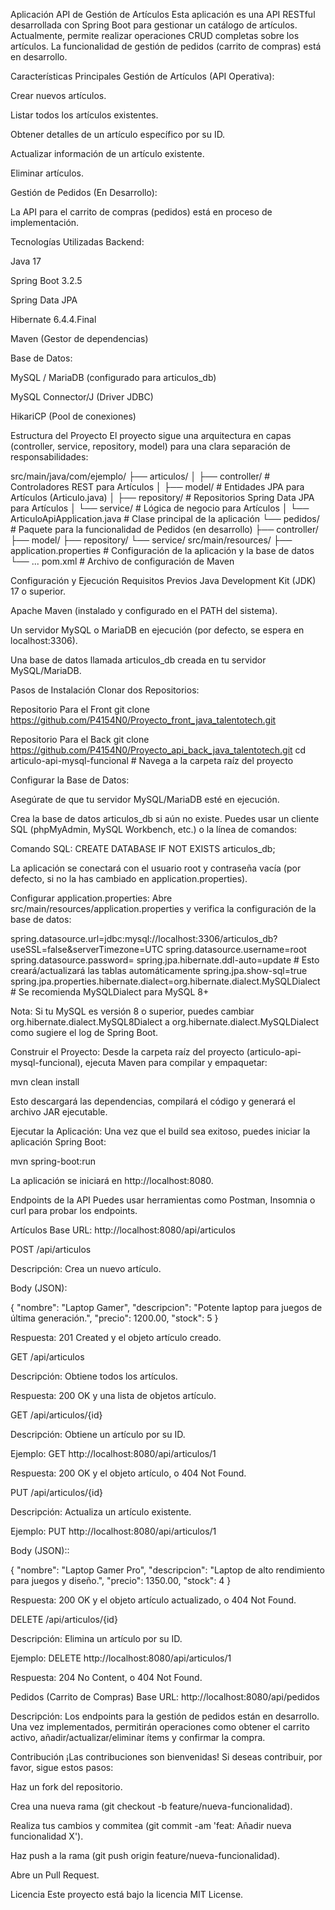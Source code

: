 Aplicación API de Gestión de Artículos
Esta aplicación es una API RESTful desarrollada con Spring Boot para gestionar un catálogo de artículos. Actualmente, permite realizar operaciones CRUD completas sobre los artículos. La funcionalidad de gestión de pedidos (carrito de compras) está en desarrollo.

Características Principales
Gestión de Artículos (API Operativa):

Crear nuevos artículos.

Listar todos los artículos existentes.

Obtener detalles de un artículo específico por su ID.

Actualizar información de un artículo existente.

Eliminar artículos.

Gestión de Pedidos (En Desarrollo):

La API para el carrito de compras (pedidos) está en proceso de implementación.

Tecnologías Utilizadas
Backend:

Java 17

Spring Boot 3.2.5

Spring Data JPA

Hibernate 6.4.4.Final

Maven (Gestor de dependencias)

Base de Datos:

MySQL / MariaDB (configurado para articulos_db)

MySQL Connector/J (Driver JDBC)

HikariCP (Pool de conexiones)

Estructura del Proyecto
El proyecto sigue una arquitectura en capas (controller, service, repository, model) para una clara separación de responsabilidades:

src/main/java/com/ejemplo/
├── articulos/
│   ├── controller/       # Controladores REST para Artículos
│   ├── model/            # Entidades JPA para Artículos (Articulo.java)
│   ├── repository/       # Repositorios Spring Data JPA para Artículos
│   └── service/          # Lógica de negocio para Artículos
│       └── ArticuloApiApplication.java # Clase principal de la aplicación
└── pedidos/              # Paquete para la funcionalidad de Pedidos (en desarrollo)
    ├── controller/
    ├── model/
    ├── repository/
    └── service/
src/main/resources/
├── application.properties  # Configuración de la aplicación y la base de datos
└── ...
pom.xml                   # Archivo de configuración de Maven

Configuración y Ejecución
Requisitos Previos
Java Development Kit (JDK) 17 o superior.

Apache Maven (instalado y configurado en el PATH del sistema).

Un servidor MySQL o MariaDB en ejecución (por defecto, se espera en localhost:3306).

Una base de datos llamada articulos_db creada en tu servidor MySQL/MariaDB.

Pasos de Instalación
Clonar dos Repositorios:


Repositorio Para el Front
git clone <https://github.com/P4154N0/Proyecto_front_java_talentotech.git>

Repositorio Para el Back
git clone <https://github.com/P4154N0/Proyecto_api_back_java_talentotech.git>
cd articulo-api-mysql-funcional # Navega a la carpeta raíz del proyecto

Configurar la Base de Datos:

Asegúrate de que tu servidor MySQL/MariaDB esté en ejecución.

Crea la base de datos articulos_db si aún no existe. Puedes usar un cliente SQL (phpMyAdmin, MySQL Workbench, etc.) o la línea de comandos:

Comando SQL:
CREATE DATABASE IF NOT EXISTS articulos_db;

La aplicación se conectará con el usuario root y contraseña vacía (por defecto, si no la has cambiado en application.properties).

Configurar application.properties:
Abre src/main/resources/application.properties y verifica la configuración de la base de datos:

spring.datasource.url=jdbc:mysql://localhost:3306/articulos_db?useSSL=false&serverTimezone=UTC
spring.datasource.username=root
spring.datasource.password=
spring.jpa.hibernate.ddl-auto=update # Esto creará/actualizará las tablas automáticamente
spring.jpa.show-sql=true
spring.jpa.properties.hibernate.dialect=org.hibernate.dialect.MySQLDialect # Se recomienda MySQLDialect para MySQL 8+

Nota: Si tu MySQL es versión 8 o superior, puedes cambiar org.hibernate.dialect.MySQL8Dialect a org.hibernate.dialect.MySQLDialect como sugiere el log de Spring Boot.

Construir el Proyecto:
Desde la carpeta raíz del proyecto (articulo-api-mysql-funcional), ejecuta Maven para compilar y empaquetar:

mvn clean install

Esto descargará las dependencias, compilará el código y generará el archivo JAR ejecutable.

Ejecutar la Aplicación:
Una vez que el build sea exitoso, puedes iniciar la aplicación Spring Boot:

mvn spring-boot:run

La aplicación se iniciará en http://localhost:8080.

Endpoints de la API
Puedes usar herramientas como Postman, Insomnia o curl para probar los endpoints.

Artículos
Base URL: http://localhost:8080/api/articulos

POST /api/articulos

Descripción: Crea un nuevo artículo.

Body (JSON):

{
    "nombre": "Laptop Gamer",
    "descripcion": "Potente laptop para juegos de última generación.",
    "precio": 1200.00,
    "stock": 5
}

Respuesta: 201 Created y el objeto artículo creado.

GET /api/articulos

Descripción: Obtiene todos los artículos.

Respuesta: 200 OK y una lista de objetos artículo.

GET /api/articulos/{id}

Descripción: Obtiene un artículo por su ID.

Ejemplo: GET http://localhost:8080/api/articulos/1

Respuesta: 200 OK y el objeto artículo, o 404 Not Found.

PUT /api/articulos/{id}

Descripción: Actualiza un artículo existente.

Ejemplo: PUT http://localhost:8080/api/articulos/1

Body (JSON)::

{
    "nombre": "Laptop Gamer Pro",
    "descripcion": "Laptop de alto rendimiento para juegos y diseño.",
    "precio": 1350.00,
    "stock": 4
}

Respuesta: 200 OK y el objeto artículo actualizado, o 404 Not Found.

DELETE /api/articulos/{id}

Descripción: Elimina un artículo por su ID.

Ejemplo: DELETE http://localhost:8080/api/articulos/1

Respuesta: 204 No Content, o 404 Not Found.

Pedidos (Carrito de Compras)
Base URL: http://localhost:8080/api/pedidos

Descripción: Los endpoints para la gestión de pedidos están en desarrollo. Una vez implementados, permitirán operaciones como obtener el carrito activo, añadir/actualizar/eliminar ítems y confirmar la compra.

Contribución
¡Las contribuciones son bienvenidas! Si deseas contribuir, por favor, sigue estos pasos:

Haz un fork del repositorio.

Crea una nueva rama (git checkout -b feature/nueva-funcionalidad).

Realiza tus cambios y commitea (git commit -am 'feat: Añadir nueva funcionalidad X').

Haz push a la rama (git push origin feature/nueva-funcionalidad).

Abre un Pull Request.

Licencia
Este proyecto está bajo la licencia MIT License.
